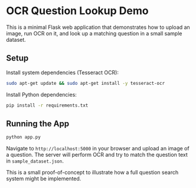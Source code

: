 # OCR Question Lookup Demo

This is a minimal Flask web application that demonstrates how to upload an image,
run OCR on it, and look up a matching question in a small sample dataset.

## Setup

Install system dependencies (Tesseract OCR):

```bash
sudo apt-get update && sudo apt-get install -y tesseract-ocr
```

Install Python dependencies:

```bash
pip install -r requirements.txt
```

## Running the App

```bash
python app.py
```

Navigate to `http://localhost:5000` in your browser and upload an image of a question.
The server will perform OCR and try to match the question text in `sample_dataset.json`.

This is a small proof-of-concept to illustrate how a full question search system
might be implemented.
